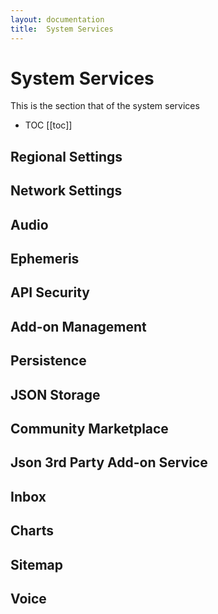 ```yaml
---
layout: documentation
title:  System Services
---
```


# System Services

This is the section that of the system services


- TOC
  [[toc]]

## Regional Settings

## Network Settings

## Audio

## Ephemeris

## API Security

## Add-on Management

## Persistence

## JSON Storage

## Community Marketplace

## Json 3rd Party Add-on Service

## Inbox

## Charts

## Sitemap

## Voice


